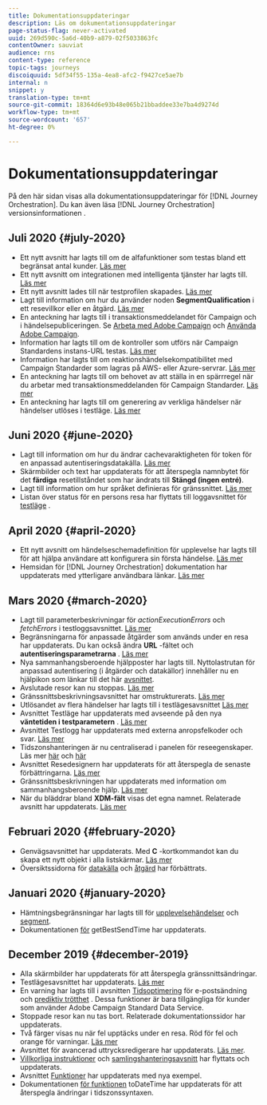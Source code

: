 ```yaml
---
title: Dokumentationsuppdateringar
description: Läs om dokumentationsuppdateringar
page-status-flag: never-activated
uuid: 269d590c-5a6d-40b9-a879-02f5033863fc
contentOwner: sauviat
audience: rns
content-type: reference
topic-tags: journeys
discoiquuid: 5df34f55-135a-4ea8-afc2-f9427ce5ae7b
internal: n
snippet: y
translation-type: tm+mt
source-git-commit: 18364d6e93b48e065b21bbaddee33e7ba4d9274d
workflow-type: tm+mt
source-wordcount: '657'
ht-degree: 0%

---
```



# Dokumentationsuppdateringar

På den här sidan visas alla dokumentationsuppdateringar för [!DNL Journey Orchestration].
Du kan även läsa [!DNL Journey Orchestration] versionsinformationen [](../release-notes/release-notes.md).

## Juli 2020 {#july-2020}

* Ett nytt avsnitt har lagts till om de alfafunktioner som testas bland ett begränsat antal kunder. [Läs mer](../alpha/alpha-overview.md)
* Ett nytt avsnitt om integrationen med intelligenta tjänster har lagts till. [Läs mer](../ai-services/ai-services-overview.md)
* Ett nytt avsnitt lades till när testprofilen skapades. [Läs mer](../building-journeys/testing-the-journey.md#create-test-profile)
* Lagt till information om hur du använder noden **SegmentQualification** i ett resevillkor eller en åtgärd. [Läs mer](../building-journeys/event-activities.md#segment-qualification)
* En anteckning har lagts till i transaktionsmeddelandet för Campaign och i händelsepubliceringen. Se [Arbeta med Adobe Campaign](../action/working-with-adobe-campaign.md) och [Använda Adobe Campaign](../building-journeys/using-adobe-campaign-actions.md).
* Information har lagts till om de kontroller som utförs när Campaign Standardens instans-URL testas. [Läs mer](../action/working-with-adobe-campaign.md)
* Information har lagts till om reaktionshändelsekompatibilitet med Campaign Standarder som lagras på AWS- eller Azure-servrar. [Läs mer](../building-journeys/event-activities.md#section_dhx_gss_dgb)
* En anteckning har lagts till om behovet av att ställa in en spärrregel när du arbetar med transaktionsmeddelanden för Campaign Standarder. [Läs mer](../action/working-with-adobe-campaign.md)
* En anteckning har lagts till om generering av verkliga händelser när händelser utlöses i testläge. [Läs mer](../building-journeys/testing-the-journey.md#firing_events)

## Juni 2020 {#june-2020}

* Lagt till information om hur du ändrar cachevaraktigheten för token för en anpassad autentiseringsdatakälla. [Läs mer](../datasource/external-data-sources.md#section_wjp_nl5_nhb)
* Skärmbilder och text har uppdaterats för att återspegla namnbytet för det **färdiga** resetillståndet som har ändrats till **Stängd (ingen entré)**.
* Lagt till information om hur språket definieras för gränssnittet. [Läs mer](../about/user-interface.md)
* Listan över status för en persons resa har flyttats till loggavsnittet för [testläge](../building-journeys/testing-the-journey.md#viewing_logs) .

## April 2020 {#april-2020}

* Ett nytt avsnitt om händelseschemadefinition för upplevelse har lagts till för att hjälpa användare att konfigurera sin första händelse. [Läs mer](../event/experience-event-schema.md)
* Hemsidan för [!DNL Journey Orchestration] dokumentation har uppdaterats med ytterligare användbara länkar. [Läs mer](../../journey-orchestration-home.md)

## Mars 2020 {#march-2020}

* Lagt till parameterbeskrivningar för _actionExecutionErrors_ och _fetchErrors_ i testloggsavsnittet. [Läs mer](../building-journeys/testing-the-journey.md#viewing_logs)
* Begränsningarna för anpassade åtgärder som används under en resa har uppdaterats. Du kan också ändra **URL** -fältet och **autentiseringsparametrarna** . [Läs mer](../action/about-custom-action-configuration.md)
* Nya sammanhangsberoende hjälpposter har lagts till. Nyttolastrutan för anpassad autentisering (i åtgärder och datakällor) innehåller nu en hjälpikon som länkar till det här [avsnittet](../datasource/external-data-sources.md#section_wjp_nl5_nhb).
* Avslutade resor kan nu stoppas. [Läs mer](../building-journeys/using-the-journey-designer.md)
* Gränssnittsbeskrivningsavsnittet har omstrukturerats. [Läs mer](../about/user-interface.md)
* Utlösandet av flera händelser har lagts till i testlägesavsnittet [Läs mer](../building-journeys/testing-the-journey.md#firing_events)
* Avsnittet Testläge har uppdaterats med avseende på den nya **väntetiden i testparametern** . [Läs mer](../building-journeys/testing-the-journey.md)
* Avsnittet Testlogg har uppdaterats med externa anropsfelkoder och svar. [Läs mer](../building-journeys/testing-the-journey.md#viewing_logs)
* Tidszonshanteringen är nu centraliserad i panelen för reseegenskaper. Läs mer [här](../building-journeys/changing-properties.md#timezone) och [här](../building-journeys/timezone-management.md)
* Avsnittet Resedesignern har uppdaterats för att återspegla de senaste förbättringarna. [Läs mer](../building-journeys/using-the-journey-designer.md)
* Gränssnittsbeskrivningen har uppdaterats med information om sammanhangsberoende hjälp. [Läs mer](../about/user-interface.md#section_ksq_zr1_ffb)
* När du bläddrar bland **XDM-fält** visas det egna namnet. Relaterade avsnitt har uppdaterats. [Läs mer](../about/user-interface.md#friendly-names-display)

## Februari 2020 {#february-2020}

* Genvägsavsnittet har uppdaterats. Med **C** -kortkommandot kan du skapa ett nytt objekt i alla listskärmar. [Läs mer](../about/user-interface.md#section_ksq_zr1_ffb)
* Översiktssidorna för [datakälla](../datasource/about-data-sources.md) och [åtgärd](../action/action.md) har förbättrats.

## Januari 2020 {#january-2020}

* Hämtningsbegränsningar har lagts till för [upplevelsehändelser](../datasource/adobe-experience-platform-data-source.md) och [segment](../functions/functioninsegment.md).
* Dokumentationen [för](../functions/functiongetbestsendtime.md) getBestSendTime har uppdaterats.

## December 2019 {#december-2019}

* Alla skärmbilder har uppdaterats för att återspegla gränssnittsändringar.
* Testlägesavsnittet har uppdaterats. [Läs mer](../building-journeys/testing-the-journey.md)
* En varning har lagts till i avsnitten [Tidsoptimering](../building-journeys/wait-activity.md) för e-postsändning och [prediktiv trötthet](../ai-services/leveraging-fatigue-scores.md) . Dessa funktioner är bara tillgängliga för kunder som använder Adobe Campaign Standard Data Service.
* Stoppade resor kan nu tas bort. Relaterade dokumentationssidor har uppdaterats.
* Två färger visas nu när fel upptäcks under en resa. Röd för fel och orange för varningar. [Läs mer](../about/troubleshooting.md)
* Avsnittet för avancerad uttrycksredigerare har uppdaterats. [Läs mer](../expression/expressionadvanced.md).
* [Villkorliga instruktioner](../expression/conditional-instruction.md) och [samlingshanteringsavsnitt](../expression/collection-management-functions.md) har flyttats och uppdaterats.
* Avsnittet [Funktioner](../expression/functions.md) har uppdaterats med nya exempel.
* Dokumentationen [för funktionen](../functions/functiontodatetime.md) toDateTime har uppdaterats för att återspegla ändringar i tidszonssyntaxen.

